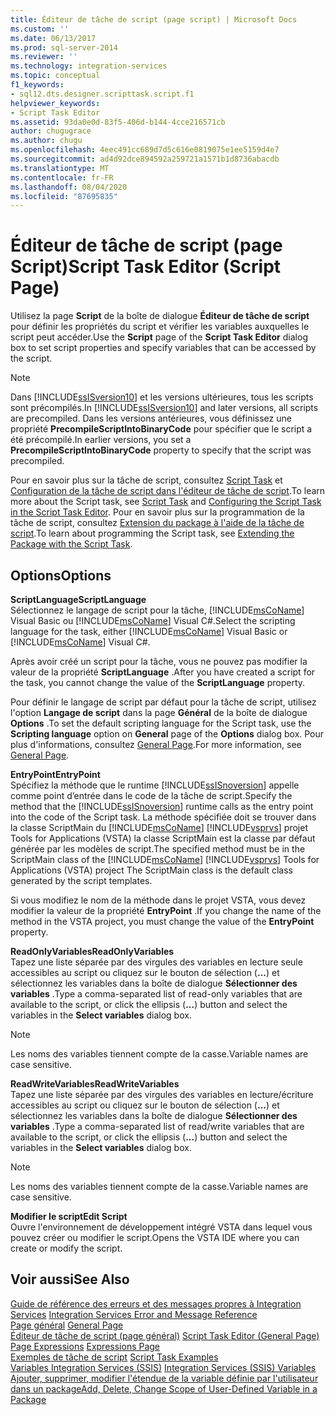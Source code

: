 ```yaml
---
title: Éditeur de tâche de script (page script) | Microsoft Docs
ms.custom: ''
ms.date: 06/13/2017
ms.prod: sql-server-2014
ms.reviewer: ''
ms.technology: integration-services
ms.topic: conceptual
f1_keywords:
- sql12.dts.designer.scripttask.script.f1
helpviewer_keywords:
- Script Task Editor
ms.assetid: 93da0e0d-83f5-406d-b144-4cce216571cb
author: chugugrace
ms.author: chugu
ms.openlocfilehash: 4eec491cc689d7d5c616e0819075e1ee5159d4e7
ms.sourcegitcommit: ad4d92dce894592a259721a1571b1d8736abacdb
ms.translationtype: MT
ms.contentlocale: fr-FR
ms.lasthandoff: 08/04/2020
ms.locfileid: "87695835"
---
```

# <a name="script-task-editor-script-page"></a><span data-ttu-id="8055a-102">Éditeur de tâche de script (page Script)</span><span class="sxs-lookup"><span data-stu-id="8055a-102">Script Task Editor (Script Page)</span></span>
  <span data-ttu-id="8055a-103">Utilisez la page **Script** de la boîte de dialogue **Éditeur de tâche de script** pour définir les propriétés du script et vérifier les variables auxquelles le script peut accéder.</span><span class="sxs-lookup"><span data-stu-id="8055a-103">Use the **Script** page of the **Script Task Editor** dialog box to set script properties and specify variables that can be accessed by the script.</span></span>  
  
> [!NOTE]  
>  <span data-ttu-id="8055a-104">Dans [!INCLUDE[ssISversion10](../includes/ssisversion10-md.md)] et les versions ultérieures, tous les scripts sont précompilés.</span><span class="sxs-lookup"><span data-stu-id="8055a-104">In [!INCLUDE[ssISversion10](../includes/ssisversion10-md.md)] and later versions, all scripts are precompiled.</span></span> <span data-ttu-id="8055a-105">Dans les versions antérieures, vous définissez une propriété **PrecompileScriptIntoBinaryCode** pour spécifier que le script a été précompilé.</span><span class="sxs-lookup"><span data-stu-id="8055a-105">In earlier versions, you set a **PrecompileScriptIntoBinaryCode** property to specify that the script was precompiled.</span></span>  
  
 <span data-ttu-id="8055a-106">Pour en savoir plus sur la tâche de script, consultez [Script Task](control-flow/script-task.md) et [Configuration de la tâche de script dans l'éditeur de tâche de script](extending-packages-scripting/task/configuring-the-script-task-in-the-script-task-editor.md).</span><span class="sxs-lookup"><span data-stu-id="8055a-106">To learn more about the Script task, see [Script Task](control-flow/script-task.md) and [Configuring the Script Task in the Script Task Editor](extending-packages-scripting/task/configuring-the-script-task-in-the-script-task-editor.md).</span></span> <span data-ttu-id="8055a-107">Pour en savoir plus sur la programmation de la tâche de script, consultez [Extension du package à l'aide de la tâche de script](extending-packages-scripting/task/extending-the-package-with-the-script-task.md).</span><span class="sxs-lookup"><span data-stu-id="8055a-107">To learn about programming the Script task, see [Extending the Package with the Script Task](extending-packages-scripting/task/extending-the-package-with-the-script-task.md).</span></span>  
  
## <a name="options"></a><span data-ttu-id="8055a-108">Options</span><span class="sxs-lookup"><span data-stu-id="8055a-108">Options</span></span>  
 <span data-ttu-id="8055a-109">**ScriptLanguage**</span><span class="sxs-lookup"><span data-stu-id="8055a-109">**ScriptLanguage**</span></span>  
 <span data-ttu-id="8055a-110">Sélectionnez le langage de script pour la tâche, [!INCLUDE[msCoName](../includes/msconame-md.md)] Visual Basic ou [!INCLUDE[msCoName](../includes/msconame-md.md)] Visual C#.</span><span class="sxs-lookup"><span data-stu-id="8055a-110">Select the scripting language for the task, either [!INCLUDE[msCoName](../includes/msconame-md.md)] Visual Basic or [!INCLUDE[msCoName](../includes/msconame-md.md)] Visual C#.</span></span>  
  
 <span data-ttu-id="8055a-111">Après avoir créé un script pour la tâche, vous ne pouvez pas modifier la valeur de la propriété **ScriptLanguage** .</span><span class="sxs-lookup"><span data-stu-id="8055a-111">After you have created a script for the task, you cannot change the value of the **ScriptLanguage** property.</span></span>  
  
 <span data-ttu-id="8055a-112">Pour définir le langage de script par défaut pour la tâche de script, utilisez l'option **Langage de script** dans la page **Général** de la boîte de dialogue **Options** .</span><span class="sxs-lookup"><span data-stu-id="8055a-112">To set the default scripting language for the Script task, use the **Scripting language** option on **General** page of the **Options** dialog box.</span></span> <span data-ttu-id="8055a-113">Pour plus d'informations, consultez [General Page](general-page-of-integration-services-designers-options.md).</span><span class="sxs-lookup"><span data-stu-id="8055a-113">For more information, see [General Page](general-page-of-integration-services-designers-options.md).</span></span>  
  
 <span data-ttu-id="8055a-114">**EntryPoint**</span><span class="sxs-lookup"><span data-stu-id="8055a-114">**EntryPoint**</span></span>  
 <span data-ttu-id="8055a-115">Spécifiez la méthode que le runtime [!INCLUDE[ssISnoversion](../includes/ssisnoversion-md.md)] appelle comme point d’entrée dans le code de la tâche de script.</span><span class="sxs-lookup"><span data-stu-id="8055a-115">Specify the method that the [!INCLUDE[ssISnoversion](../includes/ssisnoversion-md.md)] runtime calls as the entry point into the code of the Script task.</span></span> <span data-ttu-id="8055a-116">La méthode spécifiée doit se trouver dans la classe ScriptMain du [!INCLUDE[msCoName](../includes/msconame-md.md)] [!INCLUDE[vsprvs](../includes/vsprvs-md.md)] projet Tools for Applications (VSTA) la classe ScriptMain est la classe par défaut générée par les modèles de script.</span><span class="sxs-lookup"><span data-stu-id="8055a-116">The specified method must be in the ScriptMain class of the [!INCLUDE[msCoName](../includes/msconame-md.md)] [!INCLUDE[vsprvs](../includes/vsprvs-md.md)] Tools for Applications (VSTA) project The ScriptMain class is the default class generated by the script templates.</span></span>  
  
 <span data-ttu-id="8055a-117">Si vous modifiez le nom de la méthode dans le projet VSTA, vous devez modifier la valeur de la propriété **EntryPoint** .</span><span class="sxs-lookup"><span data-stu-id="8055a-117">If you change the name of the method in the VSTA project, you must change the value of the **EntryPoint** property.</span></span>  
  
 <span data-ttu-id="8055a-118">**ReadOnlyVariables**</span><span class="sxs-lookup"><span data-stu-id="8055a-118">**ReadOnlyVariables**</span></span>  
 <span data-ttu-id="8055a-119">Tapez une liste séparée par des virgules des variables en lecture seule accessibles au script ou cliquez sur le bouton de sélection (**...**) et sélectionnez les variables dans la boîte de dialogue **Sélectionner des variables** .</span><span class="sxs-lookup"><span data-stu-id="8055a-119">Type a comma-separated list of read-only variables that are available to the script, or click the ellipsis (**...**) button and select the variables in the **Select variables** dialog box.</span></span>  
  
> [!NOTE]  
>  <span data-ttu-id="8055a-120">Les noms des variables tiennent compte de la casse.</span><span class="sxs-lookup"><span data-stu-id="8055a-120">Variable names are case sensitive.</span></span>  
  
 <span data-ttu-id="8055a-121">**ReadWriteVariables**</span><span class="sxs-lookup"><span data-stu-id="8055a-121">**ReadWriteVariables**</span></span>  
 <span data-ttu-id="8055a-122">Tapez une liste séparée par des virgules des variables en lecture/écriture accessibles au script ou cliquez sur le bouton de sélection (**...**) et sélectionnez les variables dans la boîte de dialogue **Sélectionner des variables** .</span><span class="sxs-lookup"><span data-stu-id="8055a-122">Type a comma-separated list of read/write variables that are available to the script, or click the ellipsis (**...**) button and select the variables in the **Select variables** dialog box.</span></span>  
  
> [!NOTE]  
>  <span data-ttu-id="8055a-123">Les noms des variables tiennent compte de la casse.</span><span class="sxs-lookup"><span data-stu-id="8055a-123">Variable names are case sensitive.</span></span>  
  
 <span data-ttu-id="8055a-124">**Modifier le script**</span><span class="sxs-lookup"><span data-stu-id="8055a-124">**Edit Script**</span></span>  
 <span data-ttu-id="8055a-125">Ouvre l'environnement de développement intégré VSTA dans lequel vous pouvez créer ou modifier le script.</span><span class="sxs-lookup"><span data-stu-id="8055a-125">Opens the VSTA IDE where you can create or modify the script.</span></span>  
  
## <a name="see-also"></a><span data-ttu-id="8055a-126">Voir aussi</span><span class="sxs-lookup"><span data-stu-id="8055a-126">See Also</span></span>  
 <span data-ttu-id="8055a-127">[Guide de référence des erreurs et des messages propres à Integration Services](../../2014/integration-services/integration-services-error-and-message-reference.md) </span><span class="sxs-lookup"><span data-stu-id="8055a-127">[Integration Services Error and Message Reference](../../2014/integration-services/integration-services-error-and-message-reference.md) </span></span>  
 <span data-ttu-id="8055a-128">[Page général](general-page-of-integration-services-designers-options.md) </span><span class="sxs-lookup"><span data-stu-id="8055a-128">[General Page](general-page-of-integration-services-designers-options.md) </span></span>  
 <span data-ttu-id="8055a-129">[Éditeur de tâche de script &#40;page général&#41;](../../2014/integration-services/script-task-editor-general-page.md) </span><span class="sxs-lookup"><span data-stu-id="8055a-129">[Script Task Editor &#40;General Page&#41;](../../2014/integration-services/script-task-editor-general-page.md) </span></span>  
 <span data-ttu-id="8055a-130">[Page Expressions](expressions/expressions-page.md) </span><span class="sxs-lookup"><span data-stu-id="8055a-130">[Expressions Page](expressions/expressions-page.md) </span></span>  
 <span data-ttu-id="8055a-131">[Exemples de tâche de script](extending-packages-scripting-task-examples/script-task-examples.md) </span><span class="sxs-lookup"><span data-stu-id="8055a-131">[Script Task Examples](extending-packages-scripting-task-examples/script-task-examples.md) </span></span>  
 <span data-ttu-id="8055a-132">[Variables Integration Services &#40;SSIS&#41;](integration-services-ssis-variables.md) </span><span class="sxs-lookup"><span data-stu-id="8055a-132">[Integration Services &#40;SSIS&#41; Variables](integration-services-ssis-variables.md) </span></span>  
 [<span data-ttu-id="8055a-133">Ajouter, supprimer, modifier l'étendue de la variable définie par l'utilisateur dans un package</span><span class="sxs-lookup"><span data-stu-id="8055a-133">Add, Delete, Change Scope of User-Defined Variable in a Package</span></span>](../../2014/integration-services/add-delete-change-scope-of-user-defined-variable-in-a-package.md)  
  
  
